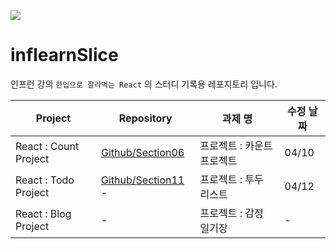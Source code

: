 <img src="https://img.shields.io/badge/-INFLEARN-06c471?style=for-the-badge&logo=&logoColor=white"></img>
</a><br>
# inflearnSlice
인프런 강의 `한입으로 잘라먹는 React` 의 스터디 기록용 레포지토리 입니다.


| Project      | Repository                                                                                               | 과제 명                                          | 수정 날짜 |
| ------------ | -------------------------------------------------------------------------------------------------------- | ------------------------------------------------ | --------- |
| React : Count Project | [Github/Section06](https://github.com/yoyobar/React_inflearn_Slice/tree/main/React/section06) | 프로젝트 : 카운트 프로젝트 | 04/10 |
| React : Todo Project | [Github/Section11](https://github.com/yoyobar/React_inflearn_Slice/tree/main/React/section11) - | 프로젝트 : 투두 리스트 | 04/12 |
| React : Blog Project | - | 프로젝트 : 감정 일기장 | - |
